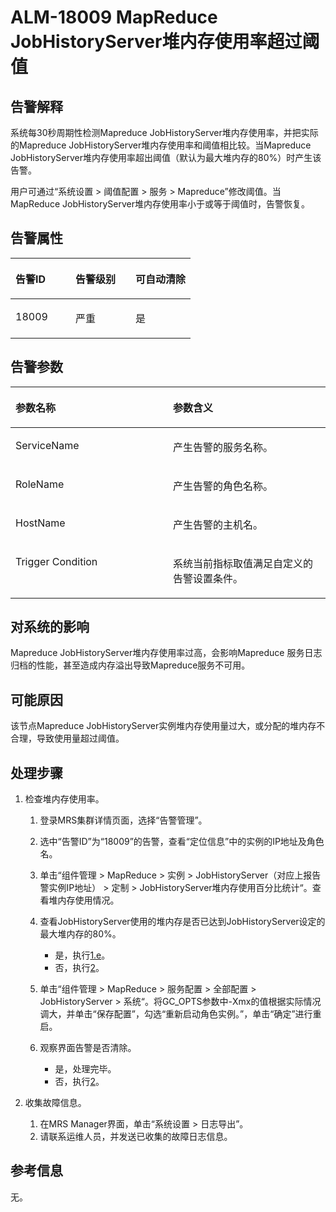 # ALM-18009 MapReduce JobHistoryServer堆内存使用率超过阈值<a name="alm_18009"></a>

## 告警解释<a name="zh-cn_topic_0191813867_zh-cn_topic_0087039367_section46467513"></a>

系统每30秒周期性检测Mapreduce JobHistoryServer堆内存使用率，并把实际的Mapreduce JobHistoryServer堆内存使用率和阈值相比较。当Mapreduce JobHistoryServer堆内存使用率超出阈值（默认为最大堆内存的80%）时产生该告警。

用户可通过“系统设置 \> 阈值配置 \> 服务 \> Mapreduce”修改阈值。当MapReduce JobHistoryServer堆内存使用率小于或等于阈值时，告警恢复。

## 告警属性<a name="zh-cn_topic_0191813867_zh-cn_topic_0087039367_section15554440"></a>

<a name="zh-cn_topic_0191813867_zh-cn_topic_0087039367_table29676093"></a>
<table><thead align="left"><tr id="zh-cn_topic_0191813867_zh-cn_topic_0087039367_row40212317"><th class="cellrowborder" valign="top" width="33.33333333333333%" id="mcps1.1.4.1.1"><p id="zh-cn_topic_0191813867_zh-cn_topic_0087039367_p35972254"><a name="zh-cn_topic_0191813867_zh-cn_topic_0087039367_p35972254"></a><a name="zh-cn_topic_0191813867_zh-cn_topic_0087039367_p35972254"></a>告警ID</p>
</th>
<th class="cellrowborder" valign="top" width="33.33333333333333%" id="mcps1.1.4.1.2"><p id="zh-cn_topic_0191813867_zh-cn_topic_0087039367_p28071463"><a name="zh-cn_topic_0191813867_zh-cn_topic_0087039367_p28071463"></a><a name="zh-cn_topic_0191813867_zh-cn_topic_0087039367_p28071463"></a>告警级别</p>
</th>
<th class="cellrowborder" valign="top" width="33.33333333333333%" id="mcps1.1.4.1.3"><p id="zh-cn_topic_0191813867_zh-cn_topic_0087039367_p59196065"><a name="zh-cn_topic_0191813867_zh-cn_topic_0087039367_p59196065"></a><a name="zh-cn_topic_0191813867_zh-cn_topic_0087039367_p59196065"></a>可自动清除</p>
</th>
</tr>
</thead>
<tbody><tr id="zh-cn_topic_0191813867_zh-cn_topic_0087039367_row30151988"><td class="cellrowborder" valign="top" width="33.33333333333333%" headers="mcps1.1.4.1.1 "><p id="zh-cn_topic_0191813867_zh-cn_topic_0087039367_p26391943"><a name="zh-cn_topic_0191813867_zh-cn_topic_0087039367_p26391943"></a><a name="zh-cn_topic_0191813867_zh-cn_topic_0087039367_p26391943"></a>18009</p>
</td>
<td class="cellrowborder" valign="top" width="33.33333333333333%" headers="mcps1.1.4.1.2 "><p id="zh-cn_topic_0191813867_zh-cn_topic_0087039367_p57372610"><a name="zh-cn_topic_0191813867_zh-cn_topic_0087039367_p57372610"></a><a name="zh-cn_topic_0191813867_zh-cn_topic_0087039367_p57372610"></a>严重</p>
</td>
<td class="cellrowborder" valign="top" width="33.33333333333333%" headers="mcps1.1.4.1.3 "><p id="zh-cn_topic_0191813867_zh-cn_topic_0087039367_p16669838"><a name="zh-cn_topic_0191813867_zh-cn_topic_0087039367_p16669838"></a><a name="zh-cn_topic_0191813867_zh-cn_topic_0087039367_p16669838"></a>是</p>
</td>
</tr>
</tbody>
</table>

## 告警参数<a name="zh-cn_topic_0191813867_zh-cn_topic_0087039367_section5772232"></a>

<a name="zh-cn_topic_0191813867_zh-cn_topic_0087039367_table8079634"></a>
<table><thead align="left"><tr id="zh-cn_topic_0191813867_zh-cn_topic_0087039367_row17444750"><th class="cellrowborder" valign="top" width="50%" id="mcps1.1.3.1.1"><p id="zh-cn_topic_0191813867_zh-cn_topic_0087039367_p3738651"><a name="zh-cn_topic_0191813867_zh-cn_topic_0087039367_p3738651"></a><a name="zh-cn_topic_0191813867_zh-cn_topic_0087039367_p3738651"></a>参数名称</p>
</th>
<th class="cellrowborder" valign="top" width="50%" id="mcps1.1.3.1.2"><p id="zh-cn_topic_0191813867_zh-cn_topic_0087039367_p34395333"><a name="zh-cn_topic_0191813867_zh-cn_topic_0087039367_p34395333"></a><a name="zh-cn_topic_0191813867_zh-cn_topic_0087039367_p34395333"></a>参数含义</p>
</th>
</tr>
</thead>
<tbody><tr id="zh-cn_topic_0191813867_zh-cn_topic_0087039367_row34558579"><td class="cellrowborder" valign="top" width="50%" headers="mcps1.1.3.1.1 "><p id="zh-cn_topic_0191813867_zh-cn_topic_0087039367_p47781518"><a name="zh-cn_topic_0191813867_zh-cn_topic_0087039367_p47781518"></a><a name="zh-cn_topic_0191813867_zh-cn_topic_0087039367_p47781518"></a>ServiceName</p>
</td>
<td class="cellrowborder" valign="top" width="50%" headers="mcps1.1.3.1.2 "><p id="zh-cn_topic_0191813867_zh-cn_topic_0087039367_p45097725"><a name="zh-cn_topic_0191813867_zh-cn_topic_0087039367_p45097725"></a><a name="zh-cn_topic_0191813867_zh-cn_topic_0087039367_p45097725"></a>产生告警的服务名称。</p>
</td>
</tr>
<tr id="zh-cn_topic_0191813867_zh-cn_topic_0087039367_row3226344"><td class="cellrowborder" valign="top" width="50%" headers="mcps1.1.3.1.1 "><p id="zh-cn_topic_0191813867_zh-cn_topic_0087039367_p60007281"><a name="zh-cn_topic_0191813867_zh-cn_topic_0087039367_p60007281"></a><a name="zh-cn_topic_0191813867_zh-cn_topic_0087039367_p60007281"></a>RoleName</p>
</td>
<td class="cellrowborder" valign="top" width="50%" headers="mcps1.1.3.1.2 "><p id="zh-cn_topic_0191813867_zh-cn_topic_0087039367_p28751554"><a name="zh-cn_topic_0191813867_zh-cn_topic_0087039367_p28751554"></a><a name="zh-cn_topic_0191813867_zh-cn_topic_0087039367_p28751554"></a>产生告警的角色名称。</p>
</td>
</tr>
<tr id="zh-cn_topic_0191813867_zh-cn_topic_0087039367_row57437397"><td class="cellrowborder" valign="top" width="50%" headers="mcps1.1.3.1.1 "><p id="zh-cn_topic_0191813867_zh-cn_topic_0087039367_p21917606"><a name="zh-cn_topic_0191813867_zh-cn_topic_0087039367_p21917606"></a><a name="zh-cn_topic_0191813867_zh-cn_topic_0087039367_p21917606"></a>HostName</p>
</td>
<td class="cellrowborder" valign="top" width="50%" headers="mcps1.1.3.1.2 "><p id="zh-cn_topic_0191813867_zh-cn_topic_0087039367_p30495700"><a name="zh-cn_topic_0191813867_zh-cn_topic_0087039367_p30495700"></a><a name="zh-cn_topic_0191813867_zh-cn_topic_0087039367_p30495700"></a>产生告警的主机名。</p>
</td>
</tr>
<tr id="zh-cn_topic_0191813867_zh-cn_topic_0087039367_row6025849"><td class="cellrowborder" valign="top" width="50%" headers="mcps1.1.3.1.1 "><p id="zh-cn_topic_0191813867_zh-cn_topic_0087039367_p18331773"><a name="zh-cn_topic_0191813867_zh-cn_topic_0087039367_p18331773"></a><a name="zh-cn_topic_0191813867_zh-cn_topic_0087039367_p18331773"></a>Trigger Condition</p>
</td>
<td class="cellrowborder" valign="top" width="50%" headers="mcps1.1.3.1.2 "><p id="zh-cn_topic_0191813867_zh-cn_topic_0087039367_p8478608"><a name="zh-cn_topic_0191813867_zh-cn_topic_0087039367_p8478608"></a><a name="zh-cn_topic_0191813867_zh-cn_topic_0087039367_p8478608"></a>系统当前指标取值满足自定义的告警设置条件。</p>
</td>
</tr>
</tbody>
</table>

## 对系统的影响<a name="zh-cn_topic_0191813867_zh-cn_topic_0087039367_section51950091"></a>

Mapreduce JobHistoryServer堆内存使用率过高，会影响Mapreduce 服务日志归档的性能，甚至造成内存溢出导致Mapreduce服务不可用。

## 可能原因<a name="zh-cn_topic_0191813867_zh-cn_topic_0087039367_section64897643"></a>

该节点Mapreduce JobHistoryServer实例堆内存使用量过大，或分配的堆内存不合理，导致使用量超过阈值。

## 处理步骤<a name="zh-cn_topic_0191813867_zh-cn_topic_0087039367_section47207880"></a>

1.  检查堆内存使用率。
    1.  登录MRS集群详情页面，选择“告警管理”。
    2.  选中“告警ID”为“18009”的告警，查看“定位信息”中的实例的IP地址及角色名。
    3.  单击“组件管理 \> MapReduce \> 实例 \> JobHistoryServer（对应上报告警实例IP地址） \> 定制 \> JobHistoryServer堆内存使用百分比统计“。查看堆内存使用情况。
    4.  查看JobHistoryServer使用的堆内存是否已达到JobHistoryServer设定的最大堆内存的80%。
        -   是，执行[1.e](#zh-cn_topic_0191813867_li1011493181634)。
        -   否，执行[2](#zh-cn_topic_0191813867_li572522141314)。

    5.  <a name="zh-cn_topic_0191813867_li1011493181634"></a>单击“组件管理 \> MapReduce \> 服务配置 \> 全部配置 \> JobHistoryServer \> 系统“。将GC\_OPTS参数中-Xmx的值根据实际情况调大，并单击“保存配置”，勾选“重新启动角色实例。”，单击“确定”进行重启。
    6.  观察界面告警是否清除。
        -   是，处理完毕。
        -   否，执行[2](#zh-cn_topic_0191813867_li572522141314)。

2.  <a name="zh-cn_topic_0191813867_li572522141314"></a>收集故障信息。
    1.  在MRS Manager界面，单击“系统设置 \> 日志导出”。
    2.  请联系运维人员，并发送已收集的故障日志信息。


## 参考信息<a name="zh-cn_topic_0191813867_zh-cn_topic_0087039367_section22217739"></a>

无。

